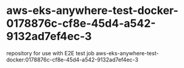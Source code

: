# aws-eks-anywhere-test-docker-0178876c-cf8e-45d4-a542-9132ad7ef4ec-3
repository for use with E2E test job aws-eks-anywhere-test-docker:0178876c-cf8e-45d4-a542-9132ad7ef4ec-3
